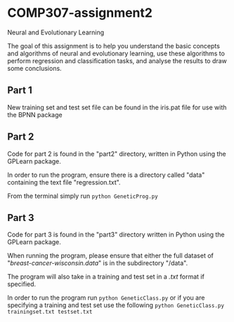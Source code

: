 # COMP307-assignment2

Neural and Evolutionary Learning

The goal of this assignment is to help you understand the basic concepts and algorithms of neural and
evolutionary learning, use these algorithms to perform regression and classification tasks, and analyse the
results to draw some conclusions.

## Part 1
New training set and test set file can be found in the iris.pat file for use with the BPNN package

## Part 2
Code for part 2 is found in the "part2" directory, written in Python using the GPLearn package.

In order to run the program, ensure there is a directory called "data" containing the text file "regression.txt".

From the terminal simply run `python GeneticProg.py`

## Part 3
Code for part 3 is found in the "part3" directory written in Python using the GPLearn package.

When running the program, please ensure that either the full dataset of "_breast-cancer-wisconsin.data_" is in the subdirectory "/data".

The program will also take in a training and test set in a _.txt_ format if specified.

In order to run the program run `python GeneticClass.py` or if you are specifying a training and test set use the following
`python GeneticClass.py trainingset.txt testset.txt`